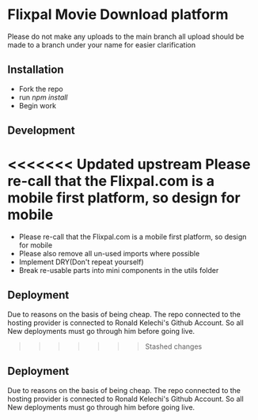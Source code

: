 # Flixpal Movie Download platform
Please do not make any uploads to the main branch all upload should be made to a branch under your name for easier clarification

## Installation
- Fork the repo
- run _npm install_
- Begin work

## Development
<<<<<<< Updated upstream
Please re-call that the Flixpal.com is a mobile first platform, so design for mobile
=======
- Please re-call that the Flixpal.com is a mobile first platform, so design for mobile
- Please also remove all un-used imports where possible
- Implement DRY(Don't repeat yourself)
- Break re-usable parts into mini components in the utils folder

## Deployment
Due to reasons on the basis of being cheap. The repo connected to the hosting provider is connected to Ronald Kelechi's Github  Account.
So all New deployments must go through him before going live.
>>>>>>> Stashed changes


## Deployment
Due to reasons on the basis of being cheap. The repo connected to the hosting provider is connected to Ronald Kelechi's Github  Account.
So all New deployments must go through him before going live.
